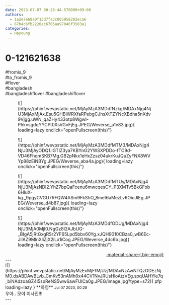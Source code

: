 ```yaml
---
date: 2023-07-07 00:26:44.578000+09:00
authors:
  - 1a2e7e68a0f13d7fa3c005958202eca6
  - 67b4c6fb2220ac6705aa97046f3503a1
categories:
  - Hayoung
---
```


# 0-121621638

<div class="post-container" markdown="1">
<div class="content-container md-sidebar__scrollwrap" markdown="1">

\#fromis_9 <br> \#to_fromis_9<br>\#flover  <br>\#bangladesh <br>\#bangladeshflover \#bangladeshiflover 
<figure markdown="1">
![](https://phinf.wevpstatic.net/MjAyMzA3MDdfNzkg/MDAxNjg4NjU3MjAxMjAx.Esu5GHBiWRXfaRPebgCJhsXtTZYNcXBdha5nXdv9Vjgg.uWN_qaZHy433otp8Wgwl-P5kvsgdqYYCPt0XsVGvFjEg.JPEG/Weverse_a1e83.jpg){ loading=lazy onclick="openFullscreen(this)"}
</figure>

<figure markdown="1">
![](https://phinf.wevpstatic.net/MjAyMzA3MDdfMTM3/MDAxNjg4NjU3MjAyODQ1.IGTIZ3ya7KBYnG2YWSXPDDo-fTC9d-VD46FhqmSKB7Mg.GB2pNkx1eHxZzsz04ukrKuJQuZyFNX8WVYp88zEiNBYg.JPEG/Weverse_aba4a.jpg){ loading=lazy onclick="openFullscreen(this)"}
</figure>

<figure markdown="1">
![](https://phinf.wevpstatic.net/MjAyMzA3MDdfMTUy/MDAxNjg4NjU3MjAzNDI2.YhZ7bpQaFcenu6mwcqesCY_P3XMTv5BkGFob6HIuX-kg._9pgyCVGU7RFQW4ASm9FkShO_8met6aMezLv6OioJlEg.JPEG/Weverse_d4b87.jpg){ loading=lazy onclick="openFullscreen(this)"}
</figure>

<figure markdown="1">
![](https://phinf.wevpstatic.net/MjAyMzA3MDdfODUg/MDAxNjg4NjU3MjA0MjI0.NgGz8I2AJbUG-_BIgA5jRtGxgRSr2YF65Lpd5bbv60Yg.xJQH9010CBza0_wB6Ec-JllAZ9MlnXliZjX2iLx1iCog.JPEG/Weverse_4dc6b.jpg){ loading=lazy onclick="openFullscreen(this)"}
</figure>


</div>
</div>

<div style="text-align: right;" markdown="1">
<a href="https://weverse.io/fromis9/fanpost/0-121621638" style="text-align: right;">:material-share:{.big-emoji}</a>
</div>
---

<div class="comments-container md-sidebar__scrollwrap" markdown="1">
<div class="comment" markdown="1">
<div class='id-container' markdown="1">
![](https://phinf.wevpstatic.net/MjAyMzExMjFfMjUz/MDAxNzAwNTQzODEzNjM0.dsABDAwBLvb_CmKv53nAMh0x44CV1NvJRUsHloAtzVEg.spqUAHYle7q_biNAdzoaGZ4l5soReNS5ww6awFUlCa0g.JPEG/image.jpg?type=s72){ pfp loading=lazy }
**<span class="artist">하영</span>** <small>Jul 07 2023, 00:28</small><br>
</div>
<div class='comment-body' markdown="1">
우아.. 모야 이사진!!!
</div>
</div>
</div>
---
